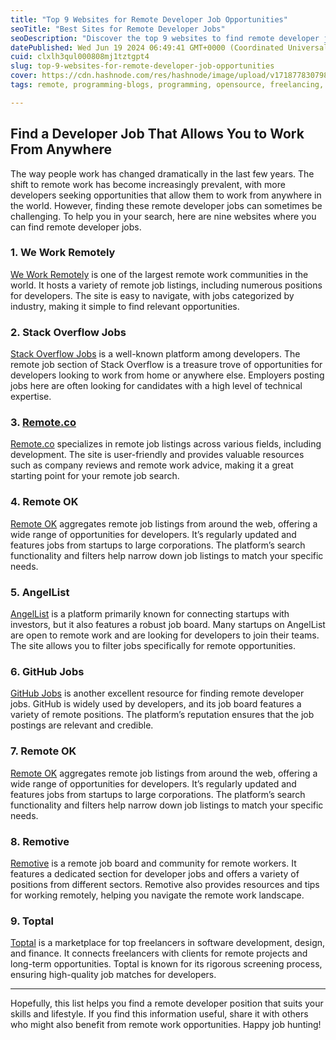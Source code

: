 ```yaml
---
title: "Top 9 Websites for Remote Developer Job Opportunities"
seoTitle: "Best Sites for Remote Developer Jobs"
seoDescription: "Discover the top 9 websites to find remote developer job opportunities and work from anywhere in the world"
datePublished: Wed Jun 19 2024 06:49:41 GMT+0000 (Coordinated Universal Time)
cuid: clxlh3qul000808mj1tztgpt4
slug: top-9-websites-for-remote-developer-job-opportunities
cover: https://cdn.hashnode.com/res/hashnode/image/upload/v1718778307983/7e47e634-3446-4d97-b414-7106e95d9947.png
tags: remote, programming-blogs, programming, opensource, freelancing, reactjs, jobs, general-advice, 100daysofcode, job-hunting, remote-work, job-search, remote-sensing, programming-tips, fresher

---
```


## Find a Developer Job That Allows You to Work From Anywhere

The way people work has changed dramatically in the last few years. The shift to remote work has become increasingly prevalent, with more developers seeking opportunities that allow them to work from anywhere in the world. However, finding these remote developer jobs can sometimes be challenging. To help you in your search, here are nine websites where you can find remote developer jobs.

### 1\. We Work Remotely

[We Work Remotely](https://weworkremotely.com/) is one of the largest remote work communities in the world. It hosts a variety of remote job listings, including numerous positions for developers. The site is easy to navigate, with jobs categorized by industry, making it simple to find relevant opportunities.

### 2\. Stack Overflow Jobs

[Stack Overflow Jobs](https://stackoverflow.com/jobs/remote-developer-jobs) is a well-known platform among developers. The remote job section of Stack Overflow is a treasure trove of opportunities for developers looking to work from home or anywhere else. Employers posting jobs here are often looking for candidates with a high level of technical expertise.

### 3\. [Remote.co](http://Remote.co)

[Remote.co](http://Remote.co) specializes in remote job listings across various fields, including development. The site is user-friendly and provides valuable resources such as company reviews and remote work advice, making it a great starting point for your remote job search.

### 4\. Remote OK

[Remote OK](https://remoteok.io/) aggregates remote job listings from around the web, offering a wide range of opportunities for developers. It’s regularly updated and features jobs from startups to large corporations. The platform’s search functionality and filters help narrow down job listings to match your specific needs.

### 5\. AngelList

[AngelList](https://angel.co/jobs) is a platform primarily known for connecting startups with investors, but it also features a robust job board. Many startups on AngelList are open to remote work and are looking for developers to join their teams. The site allows you to filter jobs specifically for remote opportunities.

### 6\. GitHub Jobs

[GitHub Jobs](https://jobs.github.com/positions) is another excellent resource for finding remote developer jobs. GitHub is widely used by developers, and its job board features a variety of remote positions. The platform’s reputation ensures that the job postings are relevant and credible.

### 7\. Remote OK

[Remote OK](https://remoteok.io/) aggregates remote job listings from around the web, offering a wide range of opportunities for developers. It’s regularly updated and features jobs from startups to large corporations. The platform’s search functionality and filters help narrow down job listings to match your specific needs.

### 8\. Remotive

[Remotive](https://remotive.io/) is a remote job board and community for remote workers. It features a dedicated section for developer jobs and offers a variety of positions from different sectors. Remotive also provides resources and tips for working remotely, helping you navigate the remote work landscape.

### 9\. Toptal

[Toptal](https://www.toptal.com/) is a marketplace for top freelancers in software development, design, and finance. It connects freelancers with clients for remote projects and long-term opportunities. Toptal is known for its rigorous screening process, ensuring high-quality job matches for developers.

---

Hopefully, this list helps you find a remote developer position that suits your skills and lifestyle. If you find this information useful, share it with others who might also benefit from remote work opportunities. Happy job hunting!